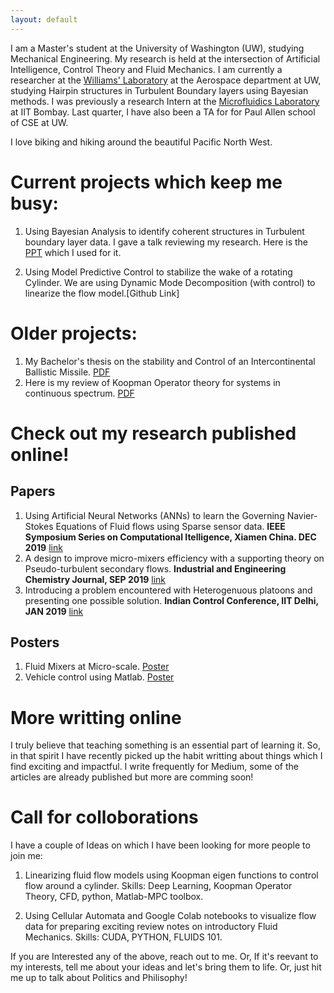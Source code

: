 ```yaml
---
layout: default
---
```


I am a Master's student at the University of Washington (UW), studying Mechanical Engineering. My research is held at the intersection of Artificial Intelligence, Control Theory and Fluid Mechanics. I am currently a researcher at the [Williams' Laboratory](https://www.williamslaboratory.com/) at the Aerospace department at UW, studying Hairpin structures in Turbulent Boundary layers using Bayesian methods. I was previously a research Intern at the [Microfluidics Laboratory](https://www.me.iitb.ac.in/~amit.agrawal/) at IIT Bombay. Last quarter, I have also been a TA for for Paul Allen school of CSE at UW. 

I love biking and hiking around the beautiful Pacific North West.

# Current projects which keep me busy:

1. Using Bayesian Analysis to identify coherent structures in Turbulent boundary layer data. I gave a talk reviewing my research. Here is the [PPT](https://github.com/kommalapatisahil/kommalapatisahil.github.io/blob/master/files/OwenLabPPT_5_27.pptx) which I used for it.

2. Using Model Predictive Control to stabilize the wake of a rotating Cylinder. We are using Dynamic Mode Decomposition (with control) to linearize the flow model.[Github Link]

# Older projects:

1. My Bachelor's thesis on the stability and Control of an Intercontinental Ballistic Missile. [PDF](https://github.com/kommalapatisahil/kommalapatisahil.github.io/blob/master/files/Sahil_Kommalapati_SE422_Report(2).pdf)
2. Here is my review of Koopman Operator theory for systems in continuous spectrum. [PDF](https://github.com/kommalapatisahil/kommalapatisahil.github.io/blob/master/files/ME599_Lusch2018_1926528(3).pdf)


# Check out my research published online!

## Papers
1. Using Artificial Neural Networks (ANNs) to learn the Governing Navier-Stokes Equations of Fluid flows using Sparse sensor data. **IEEE Symposium Series on Computational Itelligence, Xiamen China. DEC 2019** [link](https://ieeexplore.ieee.org/abstract/document/9003058)
2. A design to improve micro-mixers efficiency with a supporting theory on Pseudo-turbulent secondary flows. **Industrial and Engineering Chemistry Journal, SEP 2019** [link](https://pubs.acs.org/doi/abs/10.1021/acs.iecr.9b05276)
3. Introducing a problem encountered with Heterogenuous platoons and presenting one possible solution. **Indian Control Conference, IIT Delhi, JAN 2019** [link](https://ieeexplore.ieee.org/document/8715606)

## Posters
1. Fluid Mixers at Micro-scale. [Poster](https://github.com/kommalapatisahil/kommalapatisahil.github.io/blob/master/files/MEC_URS_2018_Kommalapati_sahil.pdf)
2. Vehicle control using Matlab. [Poster](https://github.com/kommalapatisahil/kommalapatisahil.github.io/blob/master/files/Sahil_Kommalapati_MEC_URS_2018.pdf)
 

# More writting online

I truly believe that teaching something is an essential part of learning it. So, in that spirit I have recently picked up the habit writting about things which I find exciting and impactful. I write frequently for Medium, some of the articles are already published but more are comming soon!

# Call for colloborations
I have a couple of Ideas on which I have been looking for more people to join me: 

1. Linearizing fluid flow models using Koopman eigen functions to control flow around a cylinder. Skills: Deep Learning, Koopman Operator Theory, CFD, python, Matlab-MPC toolbox.

2. Using Cellular Automata and Google Colab notebooks to visualize flow data for preparing exciting review notes on introductory Fluid Mechanics. Skills: CUDA, PYTHON, FLUIDS 101. 

If you are Interested any of the above, reach out to me. Or, If it's reevant to my interests, tell me about your ideas and let's bring them to life. Or, just hit me up to talk about Politics and Philisophy! 








